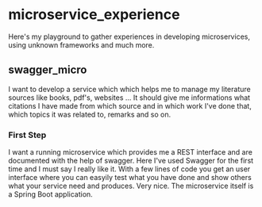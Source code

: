 # microservice_experience

Here's my playground to gather experiences in developing microservices, using unknown frameworks and much more.

## swagger_micro
I want to develop a service which which helps me to manage my literature sources like books, pdf's, websites ... It should 
give me informations what citations I have made from which source and in which work I've done that, which topics it was related to,
remarks and so on.

### First Step
I want a running microservice which provides me a REST interface and are documented with the help of swagger.
Here I've used Swagger for the first time and I must say I really like it. With a few lines of code you get an user interface 
where you can easyily test what you have done and show others what your service need and produces. Very nice.
The microservice itself is a Spring Boot application. 
